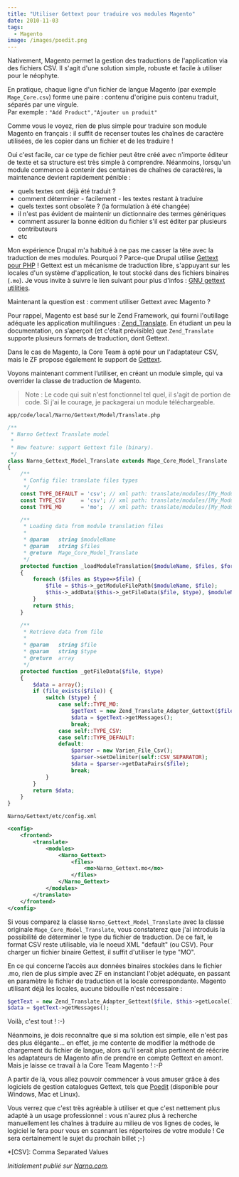 ```yaml
---
title: "Utiliser Gettext pour traduire vos modules Magento"
date: 2010-11-03
tags:
  - Magento
image: /images/poedit.png
---
```


Nativement, Magento permet la gestion des traductions de l'application via des fichiers CSV. Il s'agit d'une solution simple, robuste et facile à utiliser pour le néophyte.

En pratique, chaque ligne d'un fichier de langue Magento (par exemple `Mage_Core.csv`) forme une paire : contenu d'origine puis contenu traduit, séparés par une virgule.  
Par exemple : `"Add Product","Ajouter un produit"`

Comme vous le voyez, rien de plus simple pour traduire son module Magento en français : il suffit de recenser toutes les chaînes de caractère utilisées, de les copier dans un fichier et de les traduire !
<!-- excerpt -->
Oui c'est facile, car ce type de fichier peut être créé avec n'importe éditeur de texte et sa structure est très simple à comprendre. Néanmoins, lorsqu'un module commence à contenir des centaines de chaînes de caractères, la maintenance devient rapidement pénible :

* quels textes ont déjà été traduit ?
* comment déterminer - facilement - les textes restant à traduire
* quels textes sont obsolète ? (la formulation à été changée)
* il n'est pas évident de maintenir un dictionnaire des termes génériques
* comment assurer la bonne édition du fichier s'il est éditer par plusieurs contributeurs
* etc

Mon expérience Drupal m'a habitué à ne pas me casser la tête avec la traduction de mes modules. Pourquoi ? Parce-que Drupal utilise [Gettext pour PHP](http://www.php.net/manual/fr/intro.gettext.php) ! Gettext est un mécanisme de traduction libre, s'appuyant sur les locales d'un système d'application, le tout stocké dans des fichiers binaires (`.mo`). Je vous invite à suivre le lien suivant pour plus d'infos : [GNU gettext utilities](http://www.gnu.org/software/gettext/manual/gettext.html).

Maintenant la question est : comment utiliser Gettext avec Magento ?

Pour rappel, Magento est basé sur le Zend Framework, qui fourni l'outillage adéquate les application multilingues : [Zend_Translate](http://framework.zend.com/manual/fr/zend.translate.introduction.html).
En étudiant un peu la documentation, on s’aperçoit (et c'était prévisible) que `Zend_Translate` supporte plusieurs formats de traduction, dont Gettext.

Dans le cas de Magento, la Core Team à opté pour un l'adaptateur CSV, mais le ZF propose également le support de [Gettext](http://framework.zend.com/manual/fr/zend.translate.adapter.html#zend.translate.adapter.gettext).

Voyons maintenant comment l’utiliser, en créant un module simple, qui va overrider la classe de traduction de Magento.

> Note : Le code qui suit n'est fonctionnel tel quel, il s'agit de portion de code. Si j'ai le courage, je packagerai un module téléchargeable.

`app/code/local/Narno/Gettext/Model/Translate.php`

```php
/**
 * Narno Gettext Translate model
 *
 * New feature: support Gettext file (binary).
 */
class Narno_Gettext_Model_Translate extends Mage_Core_Model_Translate
{
    /**
     * Config file: translate files types
     */
    const TYPE_DEFAULT = 'csv'; // xml path: translate/modules/[My_Module]/files/default
    const TYPE_CSV     = 'csv'; // xml path: translate/modules/[My_Module]/files/csv
    const TYPE_MO      = 'mo';  // xml path: translate/modules/[My_Module]/files/mo

    /**
     * Loading data from module translation files
     *
     * @param   string $moduleName
     * @param   string $files
     * @return  Mage_Core_Model_Translate
     */
    protected function _loadModuleTranslation($moduleName, $files, $forceReload=false)
    {
        foreach ($files as $type=>$file) {
            $file = $this->_getModuleFilePath($moduleName, $file);
            $this->_addData($this->_getFileData($file, $type), $moduleName, $forceReload);
        }
        return $this;
    }

    /**
     * Retrieve data from file
     *
     * @param   string $file
     * @param   string $type
     * @return  array
     */
    protected function _getFileData($file, $type)
    {
        $data = array();
        if (file_exists($file)) {
            switch ($type) {
                case self::TYPE_MO:
                    $getText = new Zend_Translate_Adapter_Gettext($file, $this->getLocale());
                    $data = $getText->getMessages();
                    break;
                case self::TYPE_CSV:
                case self::TYPE_DEFAULT:
                default:
                    $parser = new Varien_File_Csv();
                    $parser->setDelimiter(self::CSV_SEPARATOR);
                    $data = $parser->getDataPairs($file);
                    break;
            }
        }
        return $data;
    }
}
```

```Narno/Gettext/etc/config.xml```

```xml
<config>
    <frontend>
        <translate>
            <modules>
                <Narno_Gettext>
                    <files>
                        <mo>Narno_Gettext.mo</mo>
                    </files>
                </Narno_Gettext>
            </modules>
        </translate>
    </frontend>
</config>
```

Si vous comparez la classe `Narno_Gettext_Model_Translate` avec la classe originale `Mage_Core_Model_Translate`, vous constaterez que j'ai introduis la possibilité de déterminer le type du fichier de traduction. De ce fait, le format CSV reste utilisable, via le noeud XML "default" (ou CSV). Pour charger un fichier binaire Gettest, il suffit d'utiliser le type "MO".

En ce qui concerne l’accès aux données binaires stockées dans le fichier .mo, rien de plus simple avec ZF en instanciant l'objet adéquate, en passant en paramètre le fichier de traduction et la locale correspondante. Magento utilisant déjà les locales, aucune bidouille n'est nécessaire :

```php
$getText = new Zend_Translate_Adapter_Gettext($file, $this->getLocale());
$data = $getText->getMessages();
```

Voilà, c'est tout ! :-)

Néanmoins, je dois reconnaître que si ma solution est simple, elle n'est pas des plus élégante... en effet, je me contente de modifier la méthode de chargement du fichier de langue, alors qu'il serait plus pertinent de réécrire les adaptateurs de Magento afin de prendre en compte Gettext en amont. Mais je laisse ce travail à la Core Team Magento ! :-P

A partir de là, vous allez pouvoir commencer à vous amuser grâce à des logiciels de gestion catalogues Gettext, tels que [Poedit](http://www.poedit.net) (disponible pour Windows, Mac et Linux).

Vous verrez que c'est très agréable à utiliser et que c'est nettement plus adapté à un usage professionnel : vous n'aurez plus à recherche manuellement les chaînes à traduire au milieu de vos lignes de codes, le logiciel le fera pour vous en scannant les répertoires de votre module ! Ce sera certainement le sujet du prochain billet ;-)

*[CSV]: Comma Separated Values

_Initialement publié sur [Narno.com](http://narno.com/blog/utiliser-gettext-pour-traduire-vos-modules-magento)._
